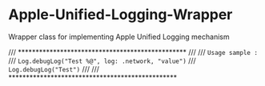 # Apple-Unified-Logging-Wrapper
Wrapper class for implementing Apple Unified Logging mechanism 

/// ************************************************
///
/// `Usage sample :`
/// `Log.debugLog("Test %@", log: .network, "value")`
/// `Log.debugLog("Test")`
///
/// ************************************************
